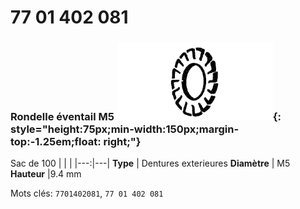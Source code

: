 # 77 01 402 081

### Rondelle éventail M5 ![](../assets/images/parts/fan_washer.png){: style="height:75px;min-width:150px;margin-top:-1.25em;float: right;"}

Sac de 100
|   |   |
|---:|---|
**Type** | Dentures exterieures
**Diamètre** | M5
**Hauteur** |9.4 mm

Mots clés: `7701402081`, `77 01 402 081`
